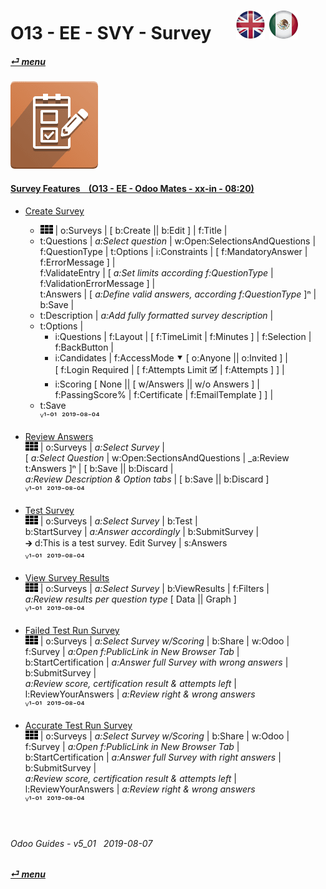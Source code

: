 # O13 - EE - SVY - Survey &nbsp;&nbsp;&nbsp;&nbsp; [![en-uk](/doc/img/en-uk_flag_button_small.png)](/en-uk/o13/ee/svy/en-uk-o13-ee-svy-survey-guides.md) [ ![es-mx](/doc/img/es-mx_flag_button_small.png)](/es-mx/o13/ee/svy/es-mx-o13-ee-svy-survey-guides.md)
#### [_&#x23CE; menu_](/en-uk/o13/ee/en-uk-o13-ee-guides-menu.md "Back to EE menu")  
### ![svy](/doc/img/survey.png)
[ⱽ¹²³⁴⁵⁶⁷⁸⁹⁰⁻]: # (ⱽ¹²³⁴⁵⁶⁷⁸⁹⁰⁻)

#### [Survey Features &nbsp;&nbsp; (O13 - EE - Odoo Mates - xx-in - 08:20)](https://youtube.com/embed/hFTR26TL0gA?autoplay=1&start=0&end=0&rel=0&nocount)<br>

- [Create Survey](https://youtube.com/embed/hFTR26TL0gA?autoplay=1&start=0&end=74&rel=0)  
  - ![apps](/doc/img/apps.png) | o:Surveys | \[ b:Create || b:Edit \] | f:Title |  
  - t:Questions | _a:Select question_ | w:Open:SelectionsAndQuestions |  
    f:QuestionType | t:Options | i:Constraints | \[ f:MandatoryAnswer | f:ErrorMessage \] |  
    f:ValidateEntry | \[ _a:Set limits according f:QuestionType_ | f:ValidationErrorMessage \] |  
    t:Answers | \[ _a:Define valid answers, according f:QuestionType_ ]&#x207F; |  
    b:Save |  
  - t:Description | _a:Add fully formatted survey description_ |  
  - t:Options |  
    - i:Questions | f:Layout | \[ f:TimeLimit | f:Minutes ] | f:Selection | f:BackButton |  
    - i:Candidates | f:AccessMode &#x2BC6; \[ o:Anyone || o:Invited \] |  
      \[ f:Login Required | \[ f:Attempts Limit &#x1F5F9; | f:Attempts \] \] |  
    - i:Scoring \[ None || \[ w/Answers || w/o Answers \] | f:PassingScore% | f:Certificate | f:EmailTemplate \] \] |  
  - t:Save  
  ⱽ¹⁻⁰¹ &nbsp;²⁰¹⁹⁻⁰⁸⁻⁰⁴

- [Review Answers](https://youtube.com/embed/hFTR26TL0gA?autoplay=1&start=322&end=384&rel=0)  
  ![apps](/doc/img/apps.png) | o:Surveys | _a:Select Survey_ |  
  \[ _a:Select Question_ | w:Open:SectionsAndQuestions | _a:Review t:Answers \]&#x207F; | \[ b:Save || b:Discard \|  
  _a:Review Description & Option tabs_ | \[ b:Save || b:Discard \]  
  ⱽ¹⁻⁰¹ &nbsp;²⁰¹⁹⁻⁰⁸⁻⁰⁴
  
- [Test Survey](https://youtube.com/embed/hFTR26TL0gA?autoplay=1&start=75&end=148&rel=0)  
  ![apps](/doc/img/apps.png) | o:Surveys | _a:Select Survey_ | b:Test |  
  b:StartSurvey |  _a:Answer accordingly_ | b:SubmitSurvey |  
  &#x1F872; d:This is a test survey. Edit Survey | s:Answers  
  ⱽ¹⁻⁰¹ &nbsp;²⁰¹⁹⁻⁰⁸⁻⁰⁴

- [View Survey Results](https://youtube.com/embed/hFTR26TL0gA?autoplay=1&start=148&end=175&rel=0)   
  ![apps](/doc/img/apps.png) | o:Surveys | _a:Select Survey_ | b:ViewResults | f:Filters |  
  _a:Review results per question type_ \[ Data || Graph ]  
  ⱽ¹⁻⁰¹ &nbsp;²⁰¹⁹⁻⁰⁸⁻⁰⁴

- [Failed Test Run Survey](https://youtube.com/embed/hFTR26TL0gA?autoplay=1&start=204&end=270&rel=0)  
  ![apps](/doc/img/apps.png) | o:Surveys | _a:Select Survey w/Scoring_ | b:Share | w:Odoo |  
  f:Survey | _a:Open f:PublicLink in New Browser Tab_ |  
  b:StartCertification | _a:Answer full Survey with wrong answers_ | b:SubmitSurvey |  
  _a:Review score, certification result & attempts left_ | l:ReviewYourAnswers | _a:Review right & wrong answers_  
  ⱽ¹⁻⁰¹ &nbsp;²⁰¹⁹⁻⁰⁸⁻⁰⁴
  
- [Accurate Test Run Survey](https://youtube.com/embed/hFTR26TL0gA?autoplay=1&start=433&end=0&rel=0)  
  ![apps](/doc/img/apps.png) | o:Surveys | _a:Select Survey w/Scoring_ | b:Share | w:Odoo |  
  f:Survey | _a:Open f:PublicLink in New Browser Tab_ |  
  b:StartCertification | _a:Answer full Survey with right answers_ | b:SubmitSurvey |  
  _a:Review score, certification result & attempts left_ | l:ReviewYourAnswers | _a:Review right & wrong answers_  
  ⱽ¹⁻⁰¹ &nbsp;²⁰¹⁹⁻⁰⁸⁻⁰⁴

<br>

###### Odoo Guides - v5_01 &nbsp; 2019-08-07  
**[_&#x23CE; menu_](/en-uk/o13/ee/en-uk-o13-ee-guides-menu.md)**  
